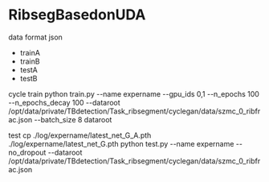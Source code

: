# RibsegBasedonUDA

data format json
  - trainA
  - trainB
  - testA
  - testB

cycle train python train.py --name expername --gpu_ids 0,1 --n_epochs 100 --n_epochs_decay 100 --dataroot /opt/data/private/TBdetection/Task_ribsegment/cyclegan/data/szmc_0_ribfrac.json --batch_size 8
  dataroot 

test cp ./log/expername/latest_net_G_A.pth ./log/expername/latest_net_G.pth
        python test.py --name expername --no_dropout --dataroot /opt/data/private/TBdetection/Task_ribsegment/cyclegan/data/szmc_0_ribfrac.json
